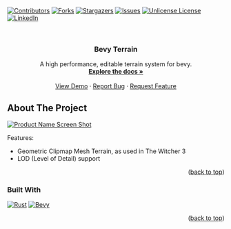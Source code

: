 <!-- Improved compatibility of back to top link: See: https://github.com/arthurpessoa/bevy_terrain/pull/73 -->
<a id="readme-top"></a>
<!--
*** Thanks for checking out the Best-README-Template. If you have a suggestion
*** that would make this better, please fork the repo and create a pull request
*** or simply open an issue with the tag "enhancement".
*** Don't forget to give the project a star!
*** Thanks again! Now go create something AMAZING! :D
-->



<!-- PROJECT SHIELDS -->
<!--
*** I'm using markdown "reference style" links for readability.
*** Reference links are enclosed in brackets [ ] instead of parentheses ( ).
*** See the bottom of this document for the declaration of the reference variables
*** for contributors-url, forks-url, etc. This is an optional, concise syntax you may use.
*** https://www.markdownguide.org/basic-syntax/#reference-style-links
-->
[![Contributors][contributors-shield]][contributors-url]
[![Forks][forks-shield]][forks-url]
[![Stargazers][stars-shield]][stars-url]
[![Issues][issues-shield]][issues-url]
[![Unlicense License][license-shield]][license-url]
[![LinkedIn][linkedin-shield]][linkedin-url]

<!-- PROJECT LOGO -->
<br />
<div align="center">
<h3 align="center">Bevy Terrain</h3>

  <p align="center">
    A high performance, editable terrain system for bevy.
    <br />
    <a href="https://github.com/arthurpessoa/bevy_terrain"><strong>Explore the docs »</strong></a>
    <br />
    <br />
    <a href="https://github.com/arthurpessoa/bevy_terrain">View Demo</a>
    ·
    <a href="https://github.com/arthurpessoa/bevy_terrain/issues/new?labels=bug&template=bug-report---.md">Report Bug</a>
    ·
    <a href="https://github.com/arthurpessoa/bevy_terrain/issues/new?labels=enhancement&template=feature-request---.md">Request Feature</a>
  </p>
</div>



<!-- ABOUT THE PROJECT -->

## About The Project

[![Product Name Screen Shot][product-screenshot]](https://example.com)

Features:

* Geometric Clipmap Mesh Terrain, as used in The Witcher 3
* LOD (Level of Detail) support

<p align="right">(<a href="#readme-top">back to top</a>)</p>

### Built With

[![Rust][Rust]][Rust-url]
[![Bevy][Bevy]][Bevy-url]

<p align="right">(<a href="#readme-top">back to top</a>)</p>
<!-- MARKDOWN LINKS & IMAGES -->
<!-- https://www.markdownguide.org/basic-syntax/#reference-style-links -->

[contributors-shield]: https://img.shields.io/github/contributors/arthurpessoa/bevy_terrain.svg?style=for-the-badge

[contributors-url]: https://github.com/arthurpessoa/bevy_terrain/graphs/contributors

[forks-shield]: https://img.shields.io/github/forks/arthurpessoa/bevy_terrain.svg?style=for-the-badge

[forks-url]: https://github.com/arthurpessoa/bevy_terrain/network/members

[stars-shield]: https://img.shields.io/github/stars/arthurpessoa/bevy_terrain.svg?style=for-the-badge

[stars-url]: https://github.com/arthurpessoa/bevy_terrain/stargazers

[issues-shield]: https://img.shields.io/github/issues/arthurpessoa/bevy_terrain.svg?style=for-the-badge

[issues-url]: https://github.com/arthurpessoa/bevy_terrain/issues

[license-shield]: https://img.shields.io/github/license/arthurpessoa/bevy_terrain.svg?style=for-the-badge

[license-url]: https://github.com/arthurpessoa/bevy_terrain/blob/master/LICENSE.txt

[linkedin-shield]: https://img.shields.io/badge/-LinkedIn-black.svg?style=for-the-badge&logo=linkedin&colorB=555

[linkedin-url]: https://linkedin.com/in/arthur-pessoa

[product-screenshot]: assets%2Fdocs%2Fterrain_sM6xEi62vc.gif

[Rust]: https://img.shields.io/badge/rust-000000?style=for-the-badge&logo=rust&logoColor=white

[Rust-url]: https://www.rust-lang.org/

[Bevy]: https://img.shields.io/badge/bevy-000000?style=for-the-badge&logo=bevy&logoColor=white

[Bevy-url]: https://bevyengine.org/